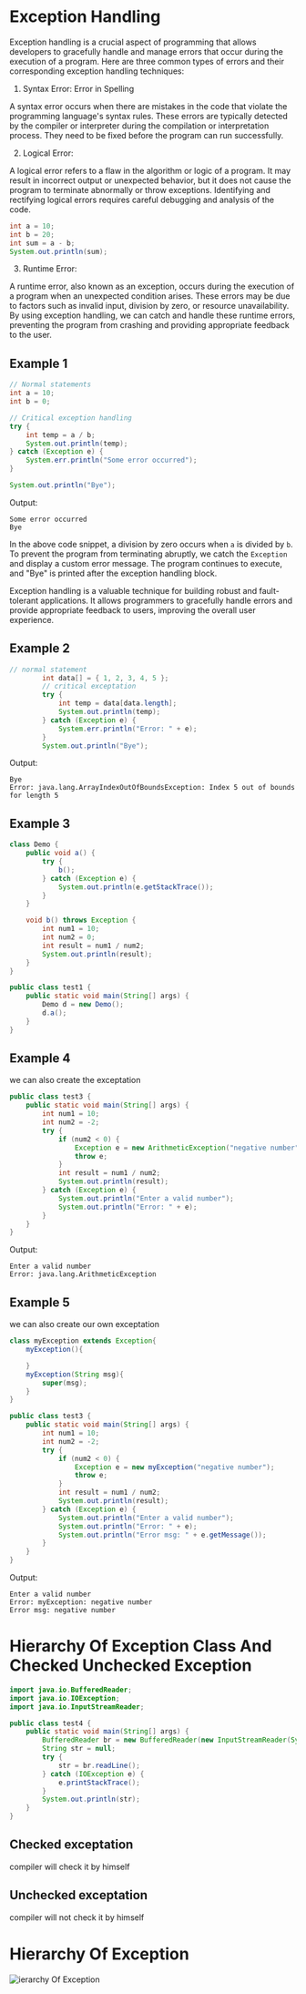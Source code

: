 # Exception Handling 

Exception handling is a crucial aspect of programming that allows developers to gracefully handle and manage errors that occur during the execution of a program. Here are three common types of errors and their corresponding exception handling techniques:

1. Syntax Error: Error in Spelling

A syntax error occurs when there are mistakes in the code that violate the programming language's syntax rules. These errors are typically detected by the compiler or interpreter during the compilation or interpretation process. They need to be fixed before the program can run successfully.

2. Logical Error:

A logical error refers to a flaw in the algorithm or logic of a program. It may result in incorrect output or unexpected behavior, but it does not cause the program to terminate abnormally or throw exceptions. Identifying and rectifying logical errors requires careful debugging and analysis of the code.

```java
int a = 10;
int b = 20;
int sum = a - b;
System.out.println(sum);
```

3. Runtime Error:

A runtime error, also known as an exception, occurs during the execution of a program when an unexpected condition arises. These errors may be due to factors such as invalid input, division by zero, or resource unavailability. By using exception handling, we can catch and handle these runtime errors, preventing the program from crashing and providing appropriate feedback to the user.

## Example 1
```java
// Normal statements
int a = 10;
int b = 0;

// Critical exception handling
try {
    int temp = a / b;
    System.out.println(temp);
} catch (Exception e) {
    System.err.println("Some error occurred");
}

System.out.println("Bye");
```

Output:
```
Some error occurred
Bye
```

In the above code snippet, a division by zero occurs when `a` is divided by `b`. To prevent the program from terminating abruptly, we catch the `Exception` and display a custom error message. The program continues to execute, and "Bye" is printed after the exception handling block.

Exception handling is a valuable technique for building robust and fault-tolerant applications. It allows programmers to gracefully handle errors and provide appropriate feedback to users, improving the overall user experience.

## Example 2
```java
// normal statement
        int data[] = { 1, 2, 3, 4, 5 };
        // critical exceptation
        try {
            int temp = data[data.length];
            System.out.println(temp);
        } catch (Exception e) {
            System.err.println("Error: " + e);
        }
        System.out.println("Bye");
```

Output:
```
Bye
Error: java.lang.ArrayIndexOutOfBoundsException: Index 5 out of bounds for length 5
```

## Example 3

```Java
class Demo {
    public void a() {
        try {
            b();
        } catch (Exception e) {
            System.out.println(e.getStackTrace());
        }
    }

    void b() throws Exception {
        int num1 = 10;
        int num2 = 0;
        int result = num1 / num2;
        System.out.println(result);
    }
}

public class test1 {
    public static void main(String[] args) {
        Demo d = new Demo();
        d.a();
    }
}
```

## Example 4
we can also create the exceptation 
```Java
public class test3 {
    public static void main(String[] args) {
        int num1 = 10;
        int num2 = -2;
        try {
            if (num2 < 0) {
                Exception e = new ArithmeticException("negative number");
                throw e;
            }
            int result = num1 / num2;
            System.out.println(result);
        } catch (Exception e) {
            System.out.println("Enter a valid number");
            System.out.println("Error: " + e);
        }
    }
}

```
Output: 
```
Enter a valid number
Error: java.lang.ArithmeticException
```

## Example 5
we can also create our own exceptation 
```Java
class myException extends Exception{
    myException(){

    }
    myException(String msg){
        super(msg);
    }
}

public class test3 {
    public static void main(String[] args) {
        int num1 = 10;
        int num2 = -2;
        try {
            if (num2 < 0) {
                Exception e = new myException("negative number");
                throw e;
            }
            int result = num1 / num2;
            System.out.println(result);
        } catch (Exception e) {
            System.out.println("Enter a valid number");
            System.out.println("Error: " + e);
            System.out.println("Error msg: " + e.getMessage());
        }
    }
}

```
Output: 
```
Enter a valid number
Error: myException: negative number
Error msg: negative number
```

# Hierarchy Of Exception Class And Checked Unchecked Exception

```Java
import java.io.BufferedReader;
import java.io.IOException;
import java.io.InputStreamReader;

public class test4 {
    public static void main(String[] args) {
        BufferedReader br = new BufferedReader(new InputStreamReader(System.in));
        String str = null;
        try {
            str = br.readLine();
        } catch (IOException e) {
            e.printStackTrace();
        }
        System.out.println(str);
    }
}

```

## Checked exceptation
compiler will check it by himself
## Unchecked exceptation
compiler will not check it by himself

# Hierarchy Of Exception 
![ierarchy Of Exception](./assets/exception-hierarchy-in-java.webp)
